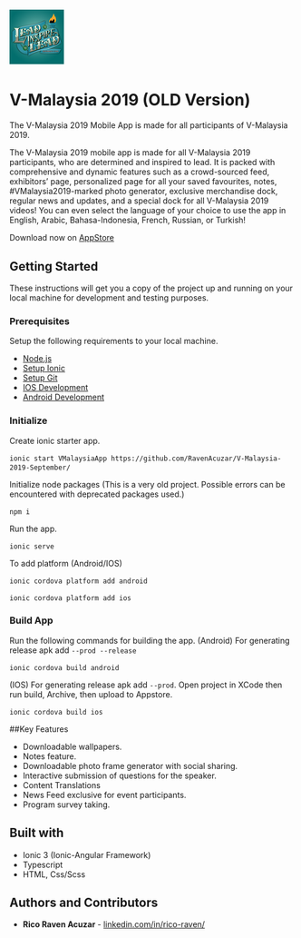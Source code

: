 # ![App Icon](https://github.com/RavenAcuzar/V-Malaysia-2019-September/blob/master/resources/android/icon/drawable-xhdpi-icon.png) 
# V-Malaysia 2019 (OLD Version)

The V-Malaysia 2019 Mobile App is made for all participants of V-Malaysia 2019.

The V-Malaysia 2019 mobile app is made for all V-Malaysia 2019 participants, who are determined and inspired to lead. It is packed with comprehensive and dynamic features such as a crowd-sourced feed, exhibitors’ page, personalized page for all your saved favourites, notes, #VMalaysia2019-marked photo generator, exclusive merchandise dock, regular news and updates, and a special dock for all V-Malaysia 2019 videos! You can even select the language of your choice to use the app in English, Arabic, Bahasa-Indonesia, French, Russian, or Turkish!

Download now on [AppStore](https://apps.apple.com/ph/app/v-malaysia-2019/id1093769439)

## Getting Started

These instructions will get you a copy of the project up and running on your local machine for development and testing purposes.

### Prerequisites

Setup the following requirements to your local machine.

- [Node.js](https://nodejs.org/en/)
- [Setup Ionic](https://ionicframework.com/docs/intro/cli)
- [Setup Git](https://docs.github.com/en/get-started/quickstart/set-up-git)
- [IOS Development](https://ionicframework.com/docs/developing/ios)
- [Android Development](https://ionicframework.com/docs/developing/android)

### Initialize

Create ionic starter app.
```
ionic start VMalaysiaApp https://github.com/RavenAcuzar/V-Malaysia-2019-September/
```
Initialize node packages (This is a very old project. Possible errors can be encountered with deprecated packages used.)
```
npm i
```
Run the app.
```
ionic serve
```
To add platform (Android/IOS)
```
ionic cordova platform add android
```
```
ionic cordova platform add ios
```

### Build App

Run the following commands for building the app.
(Android) For generating release apk add `--prod --release`
```
ionic cordova build android
```
(IOS) For generating release apk add `--prod`. Open project in XCode then run build, Archive, then upload to Appstore.
```
ionic cordova build ios
```

##Key Features
- Downloadable wallpapers.
- Notes feature.
- Downloadable photo frame generator with social sharing.
- Interactive submission of questions for the speaker.
- Content Translations
- News Feed exclusive for event participants.
- Program survey taking.

## Built with

* Ionic 3 (Ionic-Angular Framework)
* Typescript
* HTML, Css/Scss

## Authors and Contributors

* **Rico Raven Acuzar** - [linkedin.com/in/rico-raven/](https://www.linkedin.com/in/rico-raven/)
